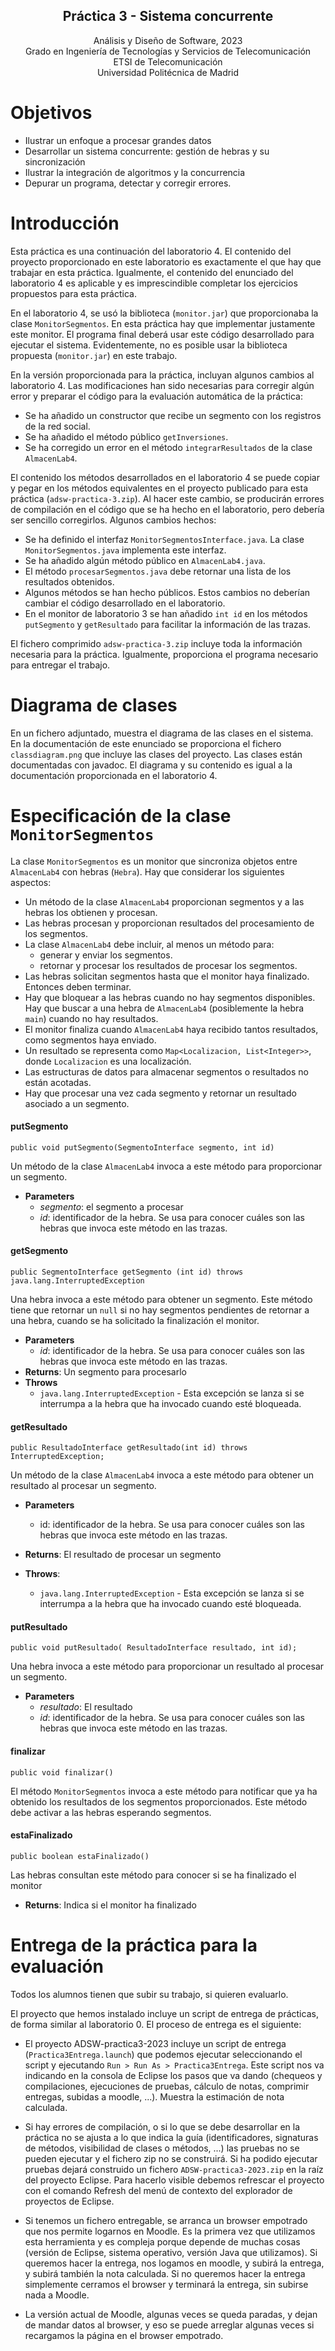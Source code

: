 <H2 style="text-align: center;">Práctica 3 - Sistema concurrente</H2>

<p style="text-align: center;">
Análisis y Diseño de Software, 2023<br>
Grado en Ingeniería de Tecnologías y Servicios de
Telecomunicación<br>
ETSI de Telecomunicación<br>
Universidad Politécnica de Madrid<br>
</p>

# Objetivos

* Ilustrar un enfoque a procesar grandes datos
* Desarrollar un sistema concurrente: gestión de hebras y su sincronización
* Ilustrar la integración de algoritmos y la concurrencia
* Depurar un programa, detectar y corregir errores.

# Introducción

Esta práctica es una continuación del laboratorio 4. El contenido del proyecto proporcionado en este laboratorio es exactamente el que hay que trabajar en esta práctica. Igualmente, el contenido del enunciado del laboratorio 4 es aplicable y es imprescindible completar los ejercicios propuestos para esta práctica.

En el laboratorio 4, se usó la biblioteca (```monitor.jar```) que proporcionaba la clase ```MonitorSegmentos```. En esta práctica hay que implementar justamente este monitor. El programa final deberá usar este código desarrollado para ejecutar el sistema. Evidentemente, no es posible usar la biblioteca propuesta (```monitor.jar```) en este trabajo.

En la versión proporcionada para la práctica, incluyan algunos cambios al laboratorio 4. Las modificaciones han sido necesarias para corregir algún error y preparar el código para la evaluación automática de la práctica:

* Se ha añadido un constructor que recibe un segmento con los registros de la red social.
* Se ha añadido el método público `getInversiones`.
* Se ha corregido un error en el método `integrarResultados` de la clase `AlmacenLab4`.

El contenido los métodos desarrollados en el laboratorio 4 se puede copiar y pegar en los métodos equivalentes en el proyecto publicado para esta práctica (`adsw-practica-3.zip`). Al hacer este cambio, se producirán errores de compilación en el código que se ha hecho en el laboratorio, pero debería ser sencillo corregirlos. Algunos cambios hechos:

* Se ha definido el interfaz `MonitorSegmentosInterface.java`. La clase `MonitorSegmentos.java` implementa este interfaz.
* Se ha añadido algún método público en `AlmacenLab4.java`.
* El método `procesarSegmentos.java` debe retornar una lista de los resultados obtenidos.
* Algunos métodos se han hecho públicos. Estos cambios no deberían cambiar el código desarrollado en el laboratorio.
* En el monitor de laboratorio 3 se han añadido `int id` en los métodos `putSegmento` y `getResultado` para facilitar la información de las trazas.

El fichero comprimido `adsw-practica-3.zip` incluye toda la información necesaria para la práctica. Igualmente, proporciona el programa necesario para entregar el trabajo.

# Diagrama de clases

En un fichero adjuntado, muestra el diagrama de las clases en el sistema. En la documentación de este enunciado se proporciona el fichero `classdiagram.png` que incluye las clases del proyecto. Las clases están documentadas con javadoc. El diagrama y su contenido es igual a la documentación proporcionada en el laboratorio 4.

# Especificación de la clase ```MonitorSegmentos```

La clase ```MonitorSegmentos``` es un monitor que sincroniza objetos entre ```AlmacenLab4``` con hebras (```Hebra```). Hay que considerar los siguientes aspectos:

* Un método de la clase `AlmacenLab4` proporcionan segmentos y a las hebras los obtienen y procesan.
* Las hebras procesan y proporcionan resultados del procesamiento de los segmentos.
* La clase `AlmacenLab4` debe incluir, al menos un método para: 
    - generar y enviar los segmentos.
    - retornar y procesar los resultados de procesar los segmentos.
* Las hebras solicitan segmentos hasta que el monitor haya finalizado. Entonces deben terminar.
* Hay que bloquear a las hebras cuando no hay segmentos disponibles. Hay que buscar a una hebra de `AlmacenLab4` (posiblemente la hebra ```main```) cuando no hay resultados.
* El monitor finaliza cuando `AlmacenLab4` haya recibido tantos resultados, como segmentos haya enviado.
* Un resultado se representa como `Map<Localizacion, List<Integer>>`, donde `Localizacion` es una localización.
* Las estructuras de datos para almacenar segmentos o resultados no están acotadas.
* Hay que procesar una vez cada segmento y retornar un resultado asociado a un segmento.

#### putSegmento

`public void putSegmento(SegmentoInterface segmento, int id)`

Un método de la clase ```AlmacenLab4``` invoca a este método para proporcionar un segmento.

* **Parameters**
    - *segmento*: el segmento a procesar
    - *id*: identificador de la hebra. Se usa para conocer cuáles son las hebras que invoca este método en las trazas.

#### getSegmento

`public SegmentoInterface getSegmento (int id) throws java.lang.InterruptedException`

Una hebra invoca a este método para obtener un segmento. Este método tiene que retornar un `null` si no hay segmentos pendientes de retornar a una hebra, cuando se ha solicitado la finalización el monitor.

* **Parameters**
    * *id*: identificador de la hebra. Se usa para conocer cuáles son las hebras que invoca este método en las trazas.
* **Returns**: Un segmento para procesarlo
* **Throws**
    - `java.lang.InterruptedException` - Esta excepción se lanza si se interrumpa a la hebra que ha invocado cuando esté bloqueada.

#### getResultado

`public ResultadoInterface getResultado(int id) throws InterruptedException;`

Un método de la clase ```AlmacenLab4``` invoca a este método para obtener un resultado al procesar un segmento.

* **Parameters**
    - id: identificador de la hebra. Se usa para conocer cuáles son las hebras que invoca este método en las trazas.

* **Returns**: El resultado de procesar un segmento

* **Throws**:
    - `java.lang.InterruptedException` - Esta excepción se lanza si se interrumpa a la hebra que ha invocado cuando esté bloqueada.

#### putResultado

`public void putResultado( ResultadoInterface resultado, int id);`

Una hebra invoca a este método para proporcionar un resultado al procesar un segmento.

* **Parameters**
    - *resultado*: El resultado
    - *id*: identificador de la hebra. Se usa para conocer cuáles son las hebras que invoca este método en las trazas.

#### finalizar

`public void finalizar()`

El método `MonitorSegmentos` invoca a este método para notificar que ya ha obtenido los resultados de los segmentos proporcionados. Este método debe activar a las hebras esperando segmentos.

#### estaFinalizado
`public boolean estaFinalizado()`

Las hebras consultan este método para conocer si se ha finalizado el monitor

* **Returns**: Indica si el monitor ha finalizado

# Entrega de la práctica para la evaluación

Todos los alumnos tienen que subir su trabajo, si quieren evaluarlo.

El proyecto que hemos instalado incluye un script de entrega de prácticas, de forma similar al laboratorio 0. El proceso de entrega es el siguiente:

- El proyecto ADSW-practica3-2023 incluye un script de entrega (`Practica3Entrega.launch`) que podemos ejecutar seleccionando el script y ejecutando `Run > Run As > Practica3Entrega`. Este script nos va indicando en la consola de Eclipse los pasos que va dando (chequeos y compilaciones, ejecuciones de pruebas, cálculo de notas, comprimir entregas, subidas a moodle, ...). Muestra la estimación de nota calculada.

- Si hay errores de compilación, o si lo que se debe desarrollar en la práctica no se ajusta a lo que indica la guía (identificadores, signaturas de métodos, visibilidad de clases o métodos, ...) las pruebas no se pueden ejecutar y el fichero zip no se construirá. Si ha podido ejecutar pruebas dejará construido un fichero `ADSW-practica3-2023.zip` en la raíz del proyecto Eclipse. Para hacerlo visible debemos refrescar el proyecto con el comando Refresh del menú de contexto del explorador de proyectos de Eclipse.

- Si tenemos un fichero entregable, se arranca un browser empotrado que nos permite logarnos en Moodle. Es la primera vez que utilizamos esta herramienta y es compleja porque depende de muchas cosas (versión de Eclipse, sistema operativo, versión Java que utilizamos). Si queremos hacer la entrega, nos logamos en moodle, y subirá la entrega, y subirá también la nota calculada. Si no queremos hacer la entrega simplemente cerramos el browser y terminará la entrega, sin subirse nada a Moodle.

- La versión actual de Moodle, algunas veces se queda paradas, y dejan de mandar datos al browser, y eso se puede arreglar algunas veces si recargamos la página en el browser empotrado.
